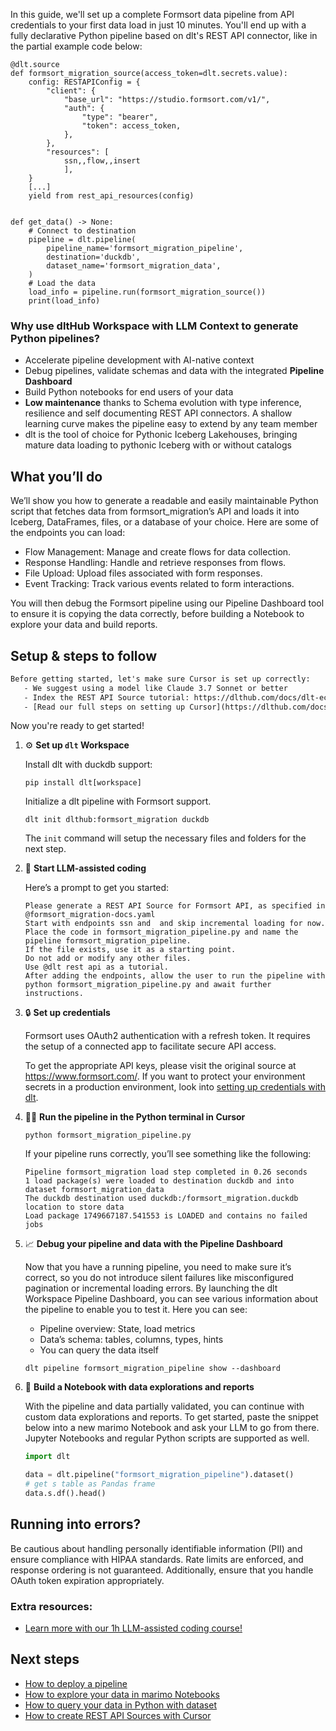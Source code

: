 In this guide, we'll set up a complete Formsort data pipeline from API credentials to your first data load in just 10 minutes. You'll end up with a fully declarative Python pipeline based on dlt's REST API connector, like in the partial example code below:

```python-outcome
@dlt.source
def formsort_migration_source(access_token=dlt.secrets.value):
    config: RESTAPIConfig = {
        "client": {
            "base_url": "https://studio.formsort.com/v1/",
            "auth": {
                "type": "bearer",
                "token": access_token,
            },
        },
        "resources": [
            ssn,,flow,,insert
            ],
    }
    [...]
    yield from rest_api_resources(config)


def get_data() -> None:
    # Connect to destination
    pipeline = dlt.pipeline(
        pipeline_name='formsort_migration_pipeline',
        destination='duckdb',
        dataset_name='formsort_migration_data', 
    )
    # Load the data
    load_info = pipeline.run(formsort_migration_source())
    print(load_info) 
```

### Why use dltHub Workspace with LLM Context to generate Python pipelines?

- Accelerate pipeline development with AI-native context
- Debug pipelines, validate schemas and data with the integrated **Pipeline Dashboard**
- Build Python notebooks for end users of your data
- **Low maintenance** thanks to Schema evolution with type inference, resilience and self documenting REST API connectors. A shallow learning curve makes the pipeline easy to extend by any team member
- dlt is the tool of choice for Pythonic Iceberg Lakehouses, bringing mature data loading to pythonic Iceberg with or without catalogs

## What you’ll do

We’ll show you how to generate a readable and easily maintainable Python script that fetches data from formsort_migration’s API and loads it into Iceberg, DataFrames, files, or a database of your choice. Here are some of the endpoints you can load:

- Flow Management: Manage and create flows for data collection.
- Response Handling: Handle and retrieve responses from flows.
- File Upload: Upload files associated with form responses.
- Event Tracking: Track various events related to form interactions.

You will then debug the Formsort pipeline using our Pipeline Dashboard tool to ensure it is copying the data correctly, before building a Notebook to explore your data and build reports.

## Setup & steps to follow

```default
Before getting started, let's make sure Cursor is set up correctly:
   - We suggest using a model like Claude 3.7 Sonnet or better
   - Index the REST API Source tutorial: https://dlthub.com/docs/dlt-ecosystem/verified-sources/rest_api/ and add it to context as **@dlt rest api**
   - [Read our full steps on setting up Cursor](https://dlthub.com/docs/dlt-ecosystem/llm-tooling/cursor-restapi#23-configuring-cursor-with-documentation)
```

Now you're ready to get started!

1. ⚙️ **Set up `dlt` Workspace**
    
    Install dlt with duckdb support:
    ```shell
    pip install dlt[workspace]
    ```

    Initialize a dlt pipeline with Formsort support.
    ```shell
    dlt init dlthub:formsort_migration duckdb
    ```

    The `init` command will setup the necessary files and folders for the next step.
    
2. 🤠 **Start LLM-assisted coding**
    
    Here’s a prompt to get you started:
    
    ```prompt
    Please generate a REST API Source for Formsort API, as specified in @formsort_migration-docs.yaml 
    Start with endpoints ssn and  and skip incremental loading for now. 
    Place the code in formsort_migration_pipeline.py and name the pipeline formsort_migration_pipeline. 
    If the file exists, use it as a starting point. 
    Do not add or modify any other files. 
    Use @dlt rest api as a tutorial. 
    After adding the endpoints, allow the user to run the pipeline with python formsort_migration_pipeline.py and await further instructions.
    ```

    
3. 🔒 **Set up credentials** 
    
    Formsort uses OAuth2 authentication with a refresh token. It requires the setup of a connected app to facilitate secure API access.
    
    To get the appropriate API keys, please visit the original source at https://www.formsort.com/.
    If you want to protect your environment secrets in a production environment, look into [setting up credentials with dlt](https://dlthub.com/docs/walkthroughs/add_credentials).
    
4. 🏃‍♀️ **Run the pipeline in the Python terminal in Cursor**
    
    ```shell
    python formsort_migration_pipeline.py
    ```
    
    If your pipeline runs correctly, you’ll see something like the following:
    
    ```shell
    Pipeline formsort_migration load step completed in 0.26 seconds
    1 load package(s) were loaded to destination duckdb and into dataset formsort_migration_data
    The duckdb destination used duckdb:/formsort_migration.duckdb location to store data
    Load package 1749667187.541553 is LOADED and contains no failed jobs
    ```
    
5. 📈 **Debug your pipeline and data with the Pipeline Dashboard**

    Now that you have a running pipeline, you need to make sure it’s correct, so you do not introduce silent failures like misconfigured pagination or incremental loading errors. By launching the dlt Workspace Pipeline Dashboard, you can see various information about the pipeline to enable you to test it. Here you can see:
    - Pipeline overview: State, load metrics
    - Data’s schema: tables, columns, types, hints
    - You can query the data itself
    
    ```shell
    dlt pipeline formsort_migration_pipeline show --dashboard
    ```
    
6. 🐍 **Build a Notebook with data explorations and reports**

    With the pipeline and data partially validated, you can continue with custom data explorations and reports. To get started, paste the snippet below into a new marimo Notebook and ask your LLM to go from there. Jupyter Notebooks and regular Python scripts are supported as well.

    
    ```python
    import dlt

   data = dlt.pipeline("formsort_migration_pipeline").dataset()
   # get s table as Pandas frame
   data.s.df().head()
    ```

## Running into errors?

Be cautious about handling personally identifiable information (PII) and ensure compliance with HIPAA standards. Rate limits are enforced, and response ordering is not guaranteed. Additionally, ensure that you handle OAuth token expiration appropriately.

### Extra resources:

- [Learn more with our 1h LLM-assisted coding course!](https://www.youtube.com/watch?v=GGid70rnJuM)

## Next steps

- [How to deploy a pipeline](https://dlthub.com/docs/walkthroughs/deploy-a-pipeline)
- [How to explore your data in marimo Notebooks](https://dlthub.com/docs/general-usage/dataset-access/marimo)
- [How to query your data in Python with dataset](https://dlthub.com/docs/general-usage/dataset-access/dataset)
- [How to create REST API Sources with Cursor](https://dlthub.com/docs/dlt-ecosystem/llm-tooling/cursor-restapi)
